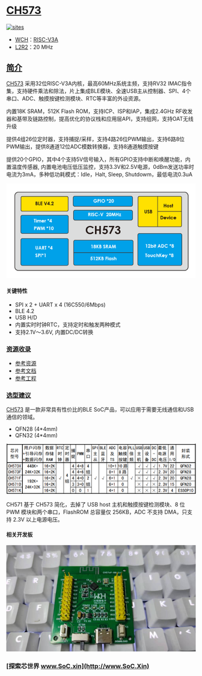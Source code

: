 ﻿# [CH573](https://github.com/SoCXin/CH573)

[![sites](http://182.61.61.133/link/resources/SoC.png)](https://docs.soc.xin/CH573)

* [WCH](http://www.wch.cn/)：[RISC-V3A](https://github.com/SoCXin/RISC-V)
* [L2R2](https://github.com/SoCXin/Level)：20 MHz

## [简介](https://github.com/SoCXin/CH573/wiki)

[CH573](https://github.com/SoCXin/CH573) 采用32位RISC-V3A内核，最高60MHz系统主频，支持RV32 IMAC指令集，支持硬件乘法和除法，片上集成BLE模块、全速USB主从控制器、SPI、4个串口、ADC、触摸按键检测模块、RTC等丰富的外设资源。

内置18K SRAM，512K Flash ROM，支持ICP、ISP和IAP，集成2.4GHz RF收发器和基带及链路控制，提高优化的协议栈和应用层API，支持组网，支持OAT无线升级

提供4组26位定时器，支持捕捉/采样，支持4路26位PWM输出，支持6路8位PWM输出，提供8通道12位ADC模数转换器，支持8通道触摸按键

提供20个GPIO，其中4个支持5V信号输入，所有GPIO支持中断和唤醒功能，内置温度传感器, 内置电池电压低压监控，支持3.3V和2.5V电源，0dBm发送功率时电流为3mA，多种低功耗模式：Idle，Halt, Sleep, Shutdowm，最低电流0.3uA

[![sites](docs/CH573.png)](http://www.wch.cn/products/CH573.html)

#### 关键特性

* SPI x 2 + UART x 4 (16C550/6Mbps)
* BLE 4.2
* USB H/D
* 内置实时时钟RTC，支持定时和触发两种模式
* 支持2.1V～3.6V, 内置DC/DC转换

### [资源收录](https://github.com/SoCXin)

* [参考资源](src/)
* [参考文档](docs/)
* [参考工程](project/)

### [选型建议](https://github.com/SoCXin)

[CH573](https://github.com/SoCXin/CH573) 是一款非常具有性价比的BLE SoC产品，可以应用于需要无线通信和USB通信的领域。

* QFN28 (4*4mm)
* QFN32 (4*4mm)

[![sites](docs/diff.png)](http://www.wch.cn/products/CH573.html)

CH571 基于 CH573 简化，去掉了 USB host 主机和触摸按键检测模块、8 位 PWM 模块和两个串口，FlashROM 总容量仅 256KB，ADC 不支持 DMA，只支持 2.3V 以上电源电压。

#### 相关开发板

[![sites](docs/B.jpg)](https://item.taobao.com/item.htm?spm=a230r.1.14.23.27ff8325Ct03Hk&id=638956144135&ns=1&abbucket=19#detail)

### [探索芯世界 www.SoC.xin](http://www.SoC.Xin)
